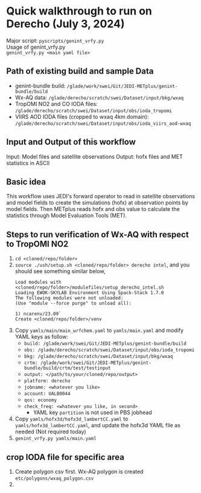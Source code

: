 # Quick walkthrough to run on Derecho (July 3, 2024)
Major script: `pyscripts/genint_vrfy.py` \
Usage of genint_vrfy.py \
`genint_vrfy.py <main yaml file>`

## Path of existing build and sample Data
* genint-bundle build: `/glade/work/swei/Git/JEDI-METplus/genint-bundle/build`
* Wx-AQ data: `/glade/derecho/scratch/swei/Dataset/input/bkg/wxaq`
* TropOMI NO2 and CO IODA files: `/glade/derecho/scratch/swei/Dataset/input/obs/ioda_tropomi`
* VIIRS AOD IODA files (cropped to wxaq 4km domain): `/glade/derecho/scratch/swei/Dataset/input/obs/ioda_viirs_aod-wxaq`

## Input and Output of this workflow
Input: Model files and satellite observations
Output: hofx files and MET statistics in ASCII

## Basic idea
This workflow uses JEDI's forward operator to read in satellite observations and model fields to create the simulations (hofx) at observation points by model fields.
Then METplus reads hofx and obs value to calculate the statistics through Model Evaluation Tools (MET).

## Steps to run verification of Wx-AQ with respect to TropOMI NO2
1. `cd <cloned/repo/folder>`
2. `source ./ush/setup.sh <cloned/repo/folder> derecho intel`, and you should see something similar below, 
   ```
   Load modules with <cloned/repo/folder>/modulefiles/setup_derecho_intel.sh
   Loading EWOK-SKYLAB Environment Using Spack-Stack 1.7.0
   The following modules were not unloaded:
   (Use "module --force purge" to unload all):

   1) ncarenv/23.09`
   Create <cloned/repo/folder>/venv
   ```
3. Copy `yamls/main/main_wrfchem.yaml` to `yamls/main.yaml` and modify YAML keys as follow:
   * `build: /glade/work/swei/Git/JEDI-METplus/genint-bundle/build`
   * `obs: /glade/derecho/scratch/swei/Dataset/input/obs/ioda_tropomi`
   * `bkg: /glade/derecho/scratch/swei/Dataset/input/bkg/wxaq`
   * `crtm: /glade/work/swei/Git/JEDI-METplus/genint-bundle/build/crtm/test/testinput`
   * `output: </path/to/your/cloned/repo/output>`
   * `platform: derecho`
   * `jobname: <whatever you like>`
   * `account: UALB0044`
   * `qos: economy`
   * `check_freq: <whatever you like, in second>`
     * YAML key `partition` is not used in PBS jobhead
4. Copy `yamls/hofx3d/hofx3d_lambertCC.yaml` to `yamls/hofx3d_lambertCC.yaml`, and update the hofx3d YAML file as needed (Not required today)
5. `genint_vrfy.py yamls/main.yaml`

## crop IODA file for specific area
1. Create polygon csv first. Wx-AQ polygon is created `etc/polygons/wxaq_polygon.csv`
2.  
